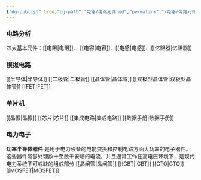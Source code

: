 ```yaml
---
{"dg-publish":true,"dg-path":"电路/电路元件.md","permalink":"/电路/电路元件/","dgPassFrontmatter":true,"noteIcon":"","created":"2024-05-21T15:20:28.531+08:00","updated":"2024-09-20T00:35:22.225+08:00"}
---
```


### 电路分析
四大基本元件：[[电阻\|电阻]]、 [[电容\|电容]]、[[电感\|电感]]、[[忆阻器\|忆阻器]]

### 模拟电路
[[半导体\|半导体]]
[[二极管\|二极管]]
[[晶体管\|晶体管]]
[[双极型晶体管\|双极型晶体管]]
[[FET\|FET]]

### 单片机
[[晶振\|晶振]]
[[芯片\|芯片]]
[[集成电路\|集成电路]]
[[数据手册\|数据手册]]
### 电力电子
**功率半导体器件**
是用于电力设备的电能变换和控制电路方面大功率的电子器件。这些器件能够处理数十至数千安培的电流，并且通常工作在高电压环境下，是现代电力系统不可或缺的组成部分
[[晶闸管\|晶闸管]]
[[IGBT\|IGBT]]
[[GTO\|GTO]]
[[MOSFET\|MOSFET]]



